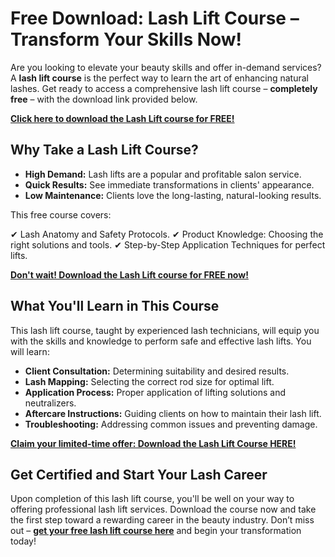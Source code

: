 # Free Download: Lash Lift Course – Transform Your Skills Now!

Are you looking to elevate your beauty skills and offer in-demand services? A **lash lift course** is the perfect way to learn the art of enhancing natural lashes. Get ready to access a comprehensive lash lift course – **completely free** – with the download link provided below.

[**Click here to download the Lash Lift course for FREE!**](https://udemywork.com/lash-lift-course)

## Why Take a Lash Lift Course?

*   **High Demand:** Lash lifts are a popular and profitable salon service.
*   **Quick Results:** See immediate transformations in clients' appearance.
*   **Low Maintenance:** Clients love the long-lasting, natural-looking results.

This free course covers:

✔ Lash Anatomy and Safety Protocols.
✔ Product Knowledge: Choosing the right solutions and tools.
✔ Step-by-Step Application Techniques for perfect lifts.

[**Don't wait! Download the Lash Lift course for FREE now!**](https://udemywork.com/lash-lift-course)

## What You'll Learn in This Course

This lash lift course, taught by experienced lash technicians, will equip you with the skills and knowledge to perform safe and effective lash lifts. You will learn:

*   **Client Consultation:** Determining suitability and desired results.
*   **Lash Mapping:** Selecting the correct rod size for optimal lift.
*   **Application Process:** Proper application of lifting solutions and neutralizers.
*   **Aftercare Instructions:** Guiding clients on how to maintain their lash lift.
*   **Troubleshooting:** Addressing common issues and preventing damage.

[**Claim your limited-time offer: Download the Lash Lift Course HERE!**](https://udemywork.com/lash-lift-course)

## Get Certified and Start Your Lash Career

Upon completion of this lash lift course, you'll be well on your way to offering professional lash lift services. Download the course now and take the first step toward a rewarding career in the beauty industry. Don’t miss out – **[get your free lash lift course here](https://udemywork.com/lash-lift-course)** and begin your transformation today!
